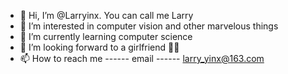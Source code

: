- 👋 Hi, I’m @Larryinx. You can call me Larry
- 👀 I’m interested in computer vision and other marvelous things
- 🌱 I’m currently learning computer science
- 💞️ I’m looking forward to a girlfriend 🙈🙈
- 📫 How to reach me ------ email ------ larry_yinx@163.com

<!---
Larryinx/Larryinx is a ✨ special ✨ repository because its `README.md` (this file) appears on your GitHub profile.
You can click the Preview link to take a look at your changes.
--->
